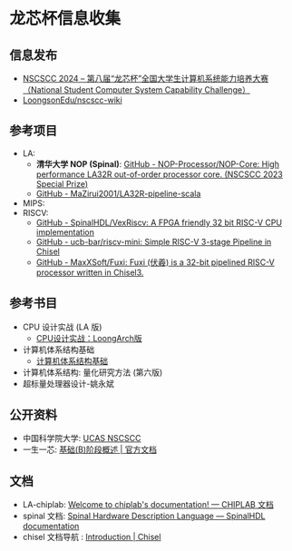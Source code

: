 # 龙芯杯信息收集
## 信息发布
- [NSCSCC 2024 – 第八届“龙芯杯”全国大学生计算机系统能力培养大赛（National Student Computer System Capability Challenge）](http://www.nscscc.com/)
- [LoongsonEdu/nscscc-wiki](https://gitee.com/loongson-edu/nscscc-wiki)
## 参考项目
- LA: 
	- **清华大学 NOP (Spinal)**: [GitHub - NOP-Processor/NOP-Core: High performance LA32R out-of-order processor core. (NSCSCC 2023 Special Prize)](https://github.com/NOP-Processor/NOP-Core)
	- [GitHub - MaZirui2001/LA32R-pipeline-scala](https://github.com/MaZirui2001/LA32R-pipeline-scala)
- MIPS:
- RISCV: 
	- [GitHub - SpinalHDL/VexRiscv: A FPGA friendly 32 bit RISC-V CPU implementation](https://github.com/SpinalHDL/VexRiscv)
	- [GitHub - ucb-bar/riscv-mini: Simple RISC-V 3-stage Pipeline in Chisel](https://github.com/ucb-bar/riscv-mini)
	- [GitHub - MaxXSoft/Fuxi: Fuxi (伏羲) is a 32-bit pipelined RISC-V processor written in Chisel3.](https://github.com/MaxXSoft/Fuxi)
## 参考书目
- CPU 设计实战 (LA 版)
	- [CPU设计实战：LoongArch版](https://bookdown.org/loongson/_book3/)
- 计算机体系结构基础
	-  [计算机体系结构基础](https://foxsen.github.io/archbase/)
- 计算机体系结构: 量化研究方法 (第六版)
- 超标量处理器设计-姚永斌

## 公开资料
- 中国科学院大学:  [UCAS NSCSCC](https://ucas-nscscc.github.io/docs/)
- 一生一芯: [基础(B)阶段概述 | 官方文档](https://ysyx.oscc.cc/docs/2306/baseline/baseline.html)

## 文档
- LA-chiplab: [Welcome to chiplab's documentation! — CHIPLAB 文档](https://chiplab.readthedocs.io/zh/latest/)
- spinal 文档: [Spinal Hardware Description Language — SpinalHDL documentation](https://spinalhdl.github.io/SpinalDoc-RTD/master/index.html)
- chisel 文档导航 : [Introduction | Chisel](https://www.chisel-lang.org/docs)